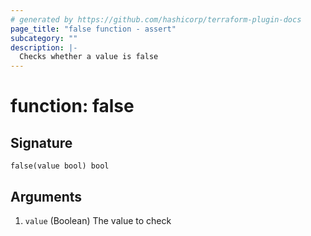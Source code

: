 ```yaml
---
# generated by https://github.com/hashicorp/terraform-plugin-docs
page_title: "false function - assert"
subcategory: ""
description: |-
  Checks whether a value is false
---
```


# function: false





## Signature

<!-- signature generated by tfplugindocs -->
```text
false(value bool) bool
```

## Arguments

<!-- arguments generated by tfplugindocs -->
1. `value` (Boolean) The value to check

